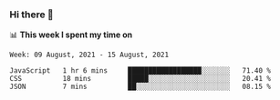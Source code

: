 ### Hi there 👋

📊 __This week I spent my time on__
<!--START_SECTION:waka-->
```text
Week: 09 August, 2021 - 15 August, 2021

JavaScript   1 hr 6 mins     ██████████████████░░░░░░░   71.40 % 
CSS          18 mins         █████░░░░░░░░░░░░░░░░░░░░   20.41 % 
JSON         7 mins          ██░░░░░░░░░░░░░░░░░░░░░░░   08.15 % 
```
<!--END_SECTION:waka-->
<!--
**SREEHARI-M-S/SREEHARI-M-S** is a ✨ _special_ ✨ repository because its `README.md` (this file) appears on your GitHub profile.

Here are some ideas to get you started:

- 🔭 I’m currently working on ...
- 🌱 I’m currently learning ...
- 👯 I’m looking to collaborate on ...
- 🤔 I’m looking for help with ...
- 💬 Ask me about ...
- 📫 How to reach me: ...
- 😄 Pronouns: ...
- ⚡ Fun fact: ...
-->
